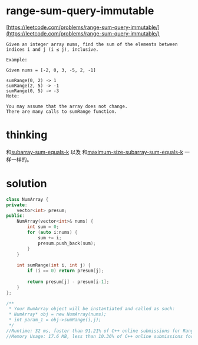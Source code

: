 # range-sum-query-immutable

[https://leetcode.com/problems/range-sum-query-immutable/](https://leetcode.com/problems/range-sum-query-immutable/)

```
Given an integer array nums, find the sum of the elements between indices i and j (i ≤ j), inclusive.

Example:

Given nums = [-2, 0, 3, -5, 2, -1]

sumRange(0, 2) -> 1
sumRange(2, 5) -> -1
sumRange(0, 5) -> -3
Note:

You may assume that the array does not change.
There are many calls to sumRange function.
```

# thinking

和[subarray-sum-equals-k](https://github.com/xuwenzhi/leetcode/blob/master/array/subarray-sum-equals-k.md) 以及 和[maximum-size-subarray-sum-equals-k](https://github.com/xuwenzhi/leetcode/blob/master/array/maximum-size-subarray-sum-equals-k.md) 一样一样的。

# solution 

```c++
class NumArray {
private:
    vector<int> presum;
public:
    NumArray(vector<int>& nums) {
        int sum = 0;
        for (auto i:nums) {
            sum += i;
            presum.push_back(sum);
        }
    }
    
    int sumRange(int i, int j) {
        if (i == 0) return presum[j];
        
        return presum[j] - presum[i-1];
    }
};

/**
 * Your NumArray object will be instantiated and called as such:
 * NumArray* obj = new NumArray(nums);
 * int param_1 = obj->sumRange(i,j);
 */
//Runtime: 32 ms, faster than 91.21% of C++ online submissions for Range Sum Query - Immutable.
//Memory Usage: 17.6 MB, less than 10.36% of C++ online submissions for Range Sum Query - Immutable.
```